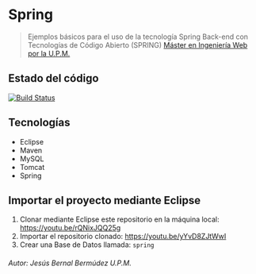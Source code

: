 # Spring
> Ejemplos básicos para el uso de la tecnología Spring
> Back-end con Tecnologías de Código Abierto (SPRING)
> [Máster en Ingeniería Web por la U.P.M.](http://miw.etsisi.upm.es)

## Estado del código
[![Build Status](https://travis-ci.org/miw-upm/BETCA-spring.svg?branch=develop)](https://travis-ci.org/miw-upm/BETCA-spring)


## Tecnologías
* Eclipse
* Maven
* MySQL
* Tomcat
* Spring

## Importar el proyecto mediante Eclipse
1. Clonar mediante Eclipse este repositorio en la máquina local: https://youtu.be/rQNixJQQ25g
1. Importar el repositorio clonado: https://youtu.be/yYvD8ZJtWwI
1. Crear una Base de Datos llamada: `spring`

###### Autor: Jesús Bernal Bermúdez U.P.M.